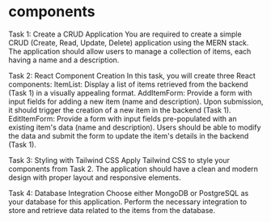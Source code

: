 # components


Task 1: Create a CRUD Application You are required to create a simple CRUD (Create, Read, Update, Delete) application using the MERN stack. The application should allow users to manage a collection of items, each having a name and a description.

Task 2: React Component Creation In this task,
you will create three React components:
ItemList: Display a list of items retrieved from the backend (Task 1) in a visually appealing format.
AddItemForm: Provide a form with input fields for adding a new item (name and description). Upon submission, it should trigger the creation of a new item in the backend (Task 1). 
EditItemForm: Provide a form with input fields pre-populated with an existing item's data (name and description). Users should be able to modify the data and submit the form to update the item's details in the backend (Task 1).

Task 3: Styling with Tailwind CSS Apply Tailwind CSS to style your components from Task 2. The application should have a clean and modern design with proper layout and responsive elements.

Task 4: Database Integration Choose either MongoDB or PostgreSQL as your database for this application. Perform the necessary integration to store and retrieve data related to the items from the database.
